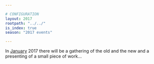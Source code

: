 ```yaml
---

# CONFIGURATION
layout: 2017
rootpath: "../../"
is_index: true
season: "2017 events"

---
```

In [January](/current/2017/19jan) 2017 there will be a gathering of the old and the new and a presenting of a small piece of work…
